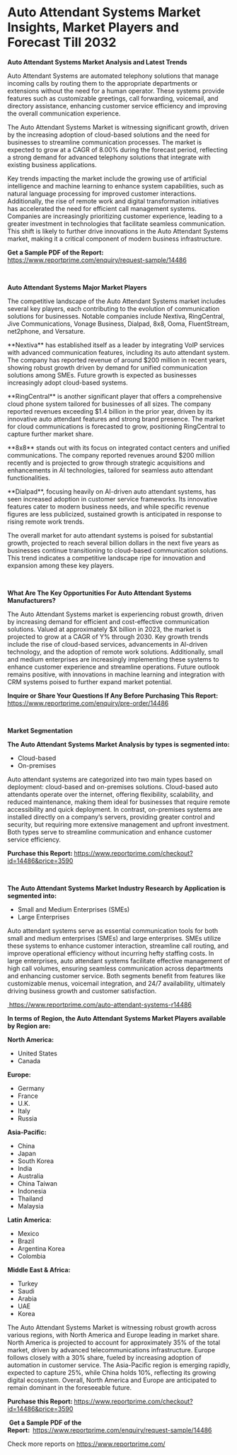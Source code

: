 <p><h1>Auto Attendant Systems Market Insights, Market Players and Forecast Till 2032</h1></p><p><strong>Auto Attendant Systems Market Analysis and Latest Trends</strong></p>
<p><p>Auto Attendant Systems are automated telephony solutions that manage incoming calls by routing them to the appropriate departments or extensions without the need for a human operator. These systems provide features such as customizable greetings, call forwarding, voicemail, and directory assistance, enhancing customer service efficiency and improving the overall communication experience.</p><p>The Auto Attendant Systems Market is witnessing significant growth, driven by the increasing adoption of cloud-based solutions and the need for businesses to streamline communication processes. The market is expected to grow at a CAGR of 8.00% during the forecast period, reflecting a strong demand for advanced telephony solutions that integrate with existing business applications. </p><p>Key trends impacting the market include the growing use of artificial intelligence and machine learning to enhance system capabilities, such as natural language processing for improved customer interactions. Additionally, the rise of remote work and digital transformation initiatives has accelerated the need for efficient call management systems. Companies are increasingly prioritizing customer experience, leading to a greater investment in technologies that facilitate seamless communication. This shift is likely to further drive innovations in the Auto Attendant Systems market, making it a critical component of modern business infrastructure.</p></p>
<p><strong>Get a Sample PDF of the Report:&nbsp;</strong> <a href="https://www.reportprime.com/enquiry/request-sample/14486?utm_campaign=3096&utm_medium=2&utm_source=Github&utm_content=ia&utm_term=20032025&utm_id=auto-attendant-systems">https://www.reportprime.com/enquiry/request-sample/14486</a></p>
<p>&nbsp;</p>
<p><strong>Auto Attendant Systems Major Market Players</strong></p>
<p><p>The competitive landscape of the Auto Attendant Systems market includes several key players, each contributing to the evolution of communication solutions for businesses. Notable companies include Nextiva, RingCentral, Jive Communications, Vonage Business, Dialpad, 8x8, Ooma, FluentStream, net2phone, and Versature.</p><p>**Nextiva** has established itself as a leader by integrating VoIP services with advanced communication features, including its auto attendant system. The company has reported revenue of around $200 million in recent years, showing robust growth driven by demand for unified communication solutions among SMEs. Future growth is expected as businesses increasingly adopt cloud-based systems.</p><p>**RingCentral** is another significant player that offers a comprehensive cloud phone system tailored for businesses of all sizes. The company reported revenues exceeding $1.4 billion in the prior year, driven by its innovative auto attendant features and strong brand presence. The market for cloud communications is forecasted to grow, positioning RingCentral to capture further market share.</p><p>**8x8** stands out with its focus on integrated contact centers and unified communications. The company reported revenues around $200 million recently and is projected to grow through strategic acquisitions and enhancements in AI technologies, tailored for seamless auto attendant functionalities.</p><p>**Dialpad**, focusing heavily on AI-driven auto attendant systems, has seen increased adoption in customer service frameworks. Its innovative features cater to modern business needs, and while specific revenue figures are less publicized, sustained growth is anticipated in response to rising remote work trends.</p><p>The overall market for auto attendant systems is poised for substantial growth, projected to reach several billion dollars in the next five years as businesses continue transitioning to cloud-based communication solutions. This trend indicates a competitive landscape ripe for innovation and expansion among these key players.</p></p>
<p>&nbsp;</p>
<p><strong>What Are The Key Opportunities For Auto Attendant Systems Manufacturers?</strong></p>
<p><p>The Auto Attendant Systems market is experiencing robust growth, driven by increasing demand for efficient and cost-effective communication solutions. Valued at approximately $X billion in 2023, the market is projected to grow at a CAGR of Y% through 2030. Key growth trends include the rise of cloud-based services, advancements in AI-driven technology, and the adoption of remote work solutions. Additionally, small and medium enterprises are increasingly implementing these systems to enhance customer experience and streamline operations. Future outlook remains positive, with innovations in machine learning and integration with CRM systems poised to further expand market potential.</p></p>
<p><strong>Inquire or Share Your Questions If Any Before Purchasing This Report:</strong> <a href="https://www.reportprime.com/enquiry/pre-order/14486?utm_campaign=3096&utm_medium=2&utm_source=Github&utm_content=ia&utm_term=20032025&utm_id=auto-attendant-systems">https://www.reportprime.com/enquiry/pre-order/14486</a></p>
<p>&nbsp;</p>
<p><strong>Market Segmentation</strong></p>
<p><strong>The Auto Attendant Systems Market Analysis by types is segmented into:</strong></p>
<p><ul><li>Cloud-based</li><li>On-premises</li></ul></p>
<p><p>Auto attendant systems are categorized into two main types based on deployment: cloud-based and on-premises solutions. Cloud-based auto attendants operate over the internet, offering flexibility, scalability, and reduced maintenance, making them ideal for businesses that require remote accessibility and quick deployment. In contrast, on-premises systems are installed directly on a company’s servers, providing greater control and security, but requiring more extensive management and upfront investment. Both types serve to streamline communication and enhance customer service efficiency.</p></p>
<p><strong>Purchase this Report:&nbsp;</strong><a href="https://www.reportprime.com/checkout?id=14486&price=3590&utm_campaign=3096&utm_medium=2&utm_source=Github&utm_content=ia&utm_term=20032025&utm_id=auto-attendant-systems">https://www.reportprime.com/checkout?id=14486&price=3590</a></p>
<p>&nbsp;</p>
<p><strong>The Auto Attendant Systems Market Industry Research by Application is segmented into:</strong></p>
<p><ul><li>Small and Medium Enterprises (SMEs)</li><li>Large Enterprises</li></ul></p>
<p><p>Auto attendant systems serve as essential communication tools for both small and medium enterprises (SMEs) and large enterprises. SMEs utilize these systems to enhance customer interaction, streamline call routing, and improve operational efficiency without incurring hefty staffing costs. In large enterprises, auto attendant systems facilitate effective management of high call volumes, ensuring seamless communication across departments and enhancing customer service. Both segments benefit from features like customizable menus, voicemail integration, and 24/7 availability, ultimately driving business growth and customer satisfaction.</p></p>
<p><a href="https://www.reportprime.com/auto-attendant-systems-r14486?utm_campaign=3096&utm_medium=2&utm_source=Github&utm_content=ia&utm_term=20032025&utm_id=auto-attendant-systems">&nbsp;https://www.reportprime.com/auto-attendant-systems-r14486</a></p>
<p><strong>In terms of Region, the Auto Attendant Systems Market Players available by Region are:</strong></p>
<p>
    <p> <strong> North America: </strong>
        <ul>
            <li>United States</li>
            <li>Canada</li>
        </ul>
        </p> 
    <p> <strong> Europe: </strong>
        <ul>
            <li>Germany</li>
            <li>France</li>
            <li>U.K.</li>
            <li>Italy</li>
            <li>Russia</li>
        </ul>
        </p> 
    <p> <strong> Asia-Pacific: </strong>
        <ul>
            <li>China</li>
            <li>Japan</li>
            <li>South Korea</li>
            <li>India</li>
            <li>Australia</li>
            <li>China Taiwan</li>
            <li>Indonesia</li>
            <li>Thailand</li>
            <li>Malaysia</li>
        </ul>
        </p> 
    <p> <strong> Latin America: </strong>
        <ul>
            <li>Mexico</li>
            <li>Brazil</li>
            <li>Argentina Korea</li>
            <li>Colombia</li>
        </ul>
        </p> 
    <p> <strong> Middle East & Africa: </strong>
        <ul>
            <li>Turkey</li>
            <li>Saudi</li>
            <li>Arabia</li>
            <li>UAE</li>
            <li>Korea</li>
        </ul>
    </p>
    </p>
<p><p>The Auto Attendant Systems Market is witnessing robust growth across various regions, with North America and Europe leading in market share. North America is projected to account for approximately 35% of the total market, driven by advanced telecommunications infrastructure. Europe follows closely with a 30% share, fueled by increasing adoption of automation in customer service. The Asia-Pacific region is emerging rapidly, expected to capture 25%, while China holds 10%, reflecting its growing digital ecosystem. Overall, North America and Europe are anticipated to remain dominant in the foreseeable future.</p></p>
<p><strong>Purchase this Report: </strong><a href="https://www.reportprime.com/checkout?id=14486&price=3590&utm_campaign=3096&utm_medium=2&utm_source=Github&utm_content=ia&utm_term=20032025&utm_id=auto-attendant-systems">https://www.reportprime.com/checkout?id=14486&price=3590</a></p>
<p>&nbsp;<strong>Get a Sample PDF of the Report:&nbsp;&nbsp;</strong><a href="https://www.reportprime.com/enquiry/request-sample/14486?utm_campaign=3096&utm_medium=2&utm_source=Github&utm_content=ia&utm_term=20032025&utm_id=auto-attendant-systems">https://www.reportprime.com/enquiry/request-sample/14486</a></p>
<p><strong></strong></p>
<p>Check more reports on <a href="https://www.reportprime.com/?utm_campaign=3096&utm_medium=2&utm_source=Github&utm_content=ia&utm_term=20032025&utm_id=auto-attendant-systems">https://www.reportprime.com/</a></p>